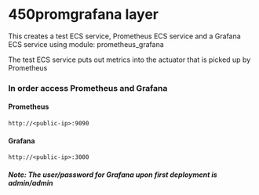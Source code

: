 # 450promgrafana layer

This creates a test ECS service, Prometheus ECS service and a Grafana ECS service using module:
prometheus_grafana

The test ECS service puts out metrics into the actuator that is picked up by Prometheus

### In order access Prometheus and Grafana

#### Prometheus
```
http://<public-ip>:9090
```

#### Grafana
```
http://<public-ip>:3000
```
##### Note: The user/password for Grafana upon first deployment is admin/admin